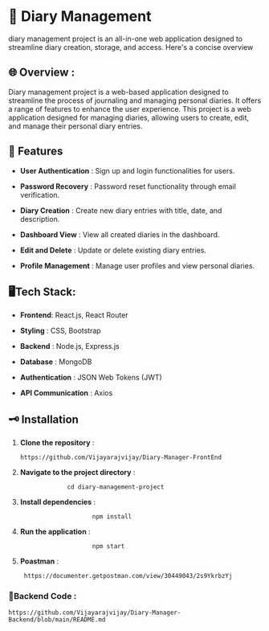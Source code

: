
# 📙 Diary Management 


diary management project is an all-in-one web application designed to streamline diary creation, storage, and access. Here's a concise overview


## 🌐 Overview :


Diary management project is a web-based application designed to streamline the process of journaling and managing personal diaries. It offers a range of features to enhance the user experience. This project is a web application designed for managing diaries, allowing users to create, edit, and manage their personal diary entries.
## 🎯 Features

* __User Authentication__ : Sign up and login functionalities for users.
  
* __Password Recovery__ : 
       Password reset functionality through email verification.

* __Diary Creation__ : Create new diary entries with title, date, and description.
* __Dashboard View__ : View all created diaries in the dashboard.
* __Edit and Delete__ : Update or delete existing diary entries.
* __Profile Management__ : Manage user profiles and view personal diaries.

##  🖥️Tech Stack:

* __Frontend__: React.js, React Router
  
* __Styling__ : CSS, Bootstrap
* __Backend__ : Node.js, Express.js
* __Database__ : MongoDB
* __Authentication__ : JSON Web Tokens (JWT)
* __API Communication__ : Axios

## 🗝️ Installation

1. __Clone the repository__ :

       https://github.com/Vijayarajvijay/Diary-Manager-FrontEnd

2. __Navigate to the project directory__ :
              
                    cd diary-management-project
   
3. __Install dependencies__ : 

                           npm install

4. __Run the application__ :

                           npm start

5. __Poastman__ :

        https://documenter.getpostman.com/view/30449043/2s9YkrbzYj

 ### 📝__Backend Code__  :
    https://github.com/Vijayarajvijay/Diary-Manager-Backend/blob/main/README.md
 
